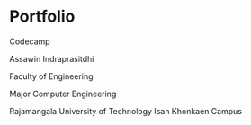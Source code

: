 # Portfolio
Codecamp

Assawin Indraprasitdhi

Faculty of Engineering

Major Computer Engineering

Rajamangala University of Technology Isan Khonkaen Campus
